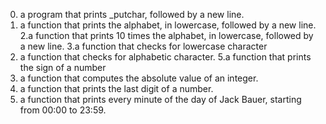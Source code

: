 0.  a program that prints _putchar, followed by a new line.
1.  a function that prints the alphabet, in lowercase, followed by a new line.
2.a function that prints 10 times the alphabet, in lowercase, followed by a new line.
3.a function that checks for lowercase character
4. a function that checks for alphabetic character.
5.a function that prints the sign of a number
6. a function that computes the absolute value of an integer.
7. a function that prints the last digit of a number.
8. a function that prints every minute of the day of Jack Bauer, starting from 00:00 to 23:59.
